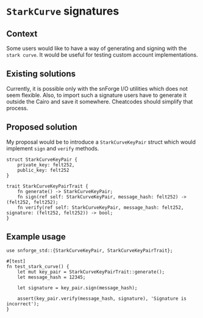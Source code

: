 # `StarkCurve` signatures

## Context

Some users would like to have a way of generating and signing with the `stark curve`. It would be useful for testing
custom account implementations. 

## Existing solutions

Currently, it is possible only with the snForge I/O utilities which does not seem flexible. Also, to import such a signature
users have to generate it outside the Cairo and save it somewhere. Cheatcodes should simplify that process.

## Proposed solution

My proposal would be to introduce a `StarkCurveKeyPair` struct which would implement `sign` and `verify` methods.

```cairo
struct StarkCurveKeyPair {
    private_key: felt252,
    public_key: felt252 
}

trait StarkCurveKeyPairTrait {
    fn generate() -> StarkCurveKeyPair;
    fn sign(ref self: StarkCurveKeyPair, message_hash: felt252) -> (felt252, felt252);
    fn verify(ref self: StarkCurveKeyPair, message_hash: felt252, signature: (felt252, felt252)) -> bool;
}
```

## Example usage

```cairo
use snforge_std::{StarkCurveKeyPair, StarkCurveKeyPairTrait};

#[test]
fn test_stark_curve() {
    let mut key_pair = StarkCurveKeyPairTrait::generate();
    let message_hash = 12345;
    
    let signature = key_pair.sign(message_hash);
    
    assert(key_pair.verify(message_hash, signature), 'Signature is incorrect');
}
```